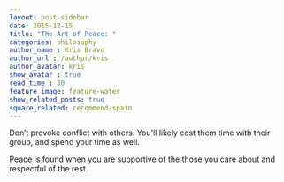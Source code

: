 ```yaml
---
layout: post-sidebar
date: 2015-12-15
title: "The Art of Peace: "
categories: philosophy
author_name : Kris Bravo
author_url : /author/kris
author_avatar: kris
show_avatar : true
read_time : 30
feature_image: feature-water
show_related_posts: true
square_related: recommend-spain
---
```


Don’t provoke conflict with others. You'll likely cost them time with their group, and spend your time as well. 

Peace is found when you are supportive of the those you care about and respectful of the rest.
